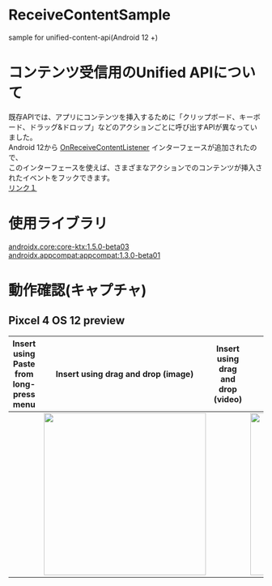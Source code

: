 # ReceiveContentSample
sample for unified-content-api(Android 12 +)

# コンテンツ受信用のUnified APIについて

既存APIでは、アプリにコンテンツを挿入するために「クリップボード、キーボード、ドラッグ&ドロップ」などのアクションごとに呼び出すAPIが異なっていました。<br>
Android 12から [OnReceiveContentListener](https://developer.android.com/reference/android/view/OnReceiveContentListener) インターフェースが追加されたので、<br>
このインターフェースを使えば、さまざまなアクションでのコンテンツが挿入されたイベントをフックできます。<br>
[リンク１](https://developer.android.com/about/versions/12/features/unified-content-api#overview)

# 使用ライブラリ
[androidx.core:core-ktx:1.5.0-beta03](https://developer.android.com/jetpack/androidx/releases/core#1.5.0-beta03)<br>
[androidx.appcompat:appcompat:1.3.0-beta01](https://developer.android.com/jetpack/androidx/releases/appcompat#1.3.0-beta01)<br>

# 動作確認(キャプチャ)

## Pixcel 4 OS 12 preview

| Insert using Paste<br> from long-press menu | Insert using drag and drop (image) | Insert using drag and drop (video) | insert a keyboard image |
----|---- |----|----
|  | <img src="https://user-images.githubusercontent.com/16476224/118485167-0b9ded80-b753-11eb-8e80-9b22ce20f112.gif" width=320 /> |   | <img src="https://user-images.githubusercontent.com/16476224/118485561-91219d80-b753-11eb-852e-9ede2e512827.gif" width=320 /> |
